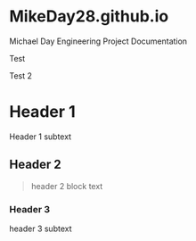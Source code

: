 # MikeDay28.github.io
Michael Day Engineering Project Documentation

Test

Test 2

# Header 1

Header 1 subtext

## Header 2

> header 2 block text

### Header 3

header 3 subtext
